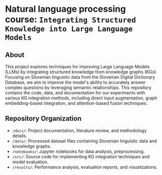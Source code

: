 # Natural language processing course: `Integrating Structured Knowledge into Large Language Models`

## About

This project explores techniques for improving Large Language Models (LLMs) by integrating structured knowledge from knowledge graphs (KGs). Focusing on Slovenian linguistic data from the Slovenian Digital Dictionary Database, we aim to improve the model's ability to accurately answer complex questions by leveraging semantic relationships. This repository contains the code, data, and documentation for our experiments with various KG integration methods, including direct input augmentation, graph embedding-based integration, and attention-based fusion techniques.

## Repository Organization

- `/docs/`: Project documentation, literature review, and methodology details.
- `/data/`: Processed dataset files containing Slovenian linguistic data and knowledge graphs.
- `/notebooks/`: Jupyter notebooks for data analysis, preprocessing.
- `/src/`: Source code for implementing KG integration techniques and model evaluation.
- `/results/`: Performance analysis, evaluation reports, and visualizations.
